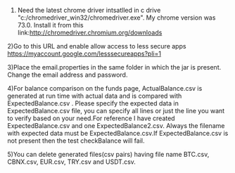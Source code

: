 1) Need the latest chrome driver intsatlled in c drive "c:/chromedriver_win32/chromedriver.exe". My chrome version was 73.0. Install it from this link:http://chromedriver.chromium.org/downloads

2)Go to this URL and enable allow access to less secure apps https://myaccount.google.com/lesssecureapps?pli=1

3)Place the email.properties in the same folder in which the jar is present. Change the email address and password.

4)For balance comparison on the funds page, ActualBalance.csv is generated at run time with actual data and is compared with ExpectedBalance.csv . Please specify the expected data in  ExpectedBalance.csv file, you can specify all lines or just the line you want to verify based on your need.For reference I have created ExpectedBalance.csv and one ExpectedBalance2.csv. 
Always the filename with expected data must be ExpectedBalance.csv.If ExpectedBalance.csv is not present then the test checkBalance will fail.

5)You can delete generated files(csv pairs) having file name BTC.csv, CBNX.csv, EUR.csv, TRY.csv and USDT.csv.
